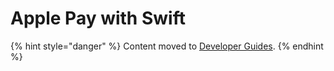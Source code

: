 # Apple Pay with Swift

{% hint style="danger" %}
Content moved to [Developer Guides](https://www.moltin.com/developer/guides/integrate-apple-pay-with-swift). 
{% endhint %}





